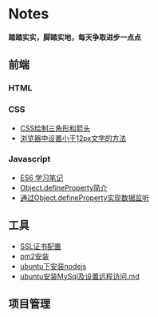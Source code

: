 # Notes
**踏踏实实，脚踏实地，每天争取进步一点点**

## 前端
### HTML

### CSS
- [CSS绘制三角形和箭头](https://github.com/Wangenbo/notes/blob/master/FE/css/CSS%E7%BB%98%E5%88%B6%E4%B8%89%E8%A7%92%E5%BD%A2%E5%92%8C%E7%AE%AD%E5%A4%B4.md)
- [浏览器中设置小于12px文字的方法]()


### Javascript
- [ES6 学习笔记](https://github.com/Wangenbo/notes/blob/master/FE/js/ES6.md)
- [Object.defineProperty简介](https://github.com/Wangenbo/notes/blob/master/FE/js/Object.defineProperty%E7%AE%80%E4%BB%8B.md)
- [通过Object.defineProperty实现数据监听](https://github.com/Wangenbo/notes/blob/master/FE/js/%E9%80%9A%E8%BF%87Object.defineProperty%E5%AE%9E%E7%8E%B0%E6%95%B0%E6%8D%AE%E7%9B%91%E5%90%AC.md)


## 工具
- [SSL证书配置](https://github.com/Wangenbo/notes/blob/master/Tools/SSL%E8%AF%81%E4%B9%A6%E9%85%8D%E7%BD%AE.md)
- [pm2安装](https://github.com/Wangenbo/notes/blob/master/Tools/pm2%E5%AE%89%E8%A3%85.md)
- [ubuntu下安装nodejs](https://github.com/Wangenbo/notes/blob/master/Tools/ubuntu%E4%B8%8B%E5%AE%89%E8%A3%85nodejs.md)
- [ubuntu安装MySql及设置远程访问.md](https://github.com/Wangenbo/notes/blob/master/Tools/ubuntu%E5%AE%89%E8%A3%85MySql%E5%8F%8A%E8%AE%BE%E7%BD%AE%E8%BF%9C%E7%A8%8B%E8%AE%BF%E9%97%AE.md)


## 项目管理
